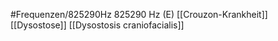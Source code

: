 #Frequenzen/825290Hz
825290 Hz (E)
[[Crouzon-Krankheit]]
[[Dysostose]]
[[Dysostosis craniofacialis]]